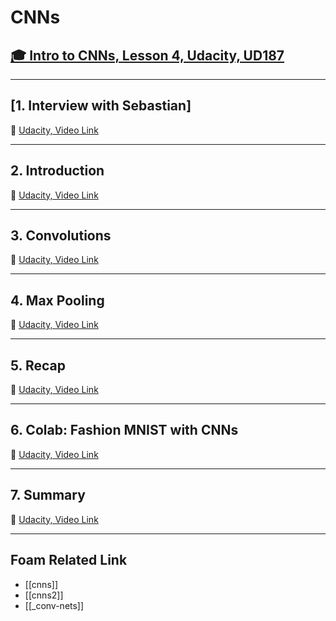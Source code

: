 # CNNs

## [🎓 Intro to CNNs, Lesson 4, Udacity, UD187](https://classroom.udacity.com/courses/ud187/lessons/f00868fe-5974-48c4-bf36-41c0372bed64/concepts/e22ccc36-783f-4912-9ac2-aca58787e05d)

---

## [**1. Interview with Sebastian**]

🎥 [Udacity, Video Link]()

---

## **2. Introduction**

🎥 [Udacity, Video Link]()

---

## **3. Convolutions**

🎥 [Udacity, Video Link]()

---

## **4. Max Pooling**

🎥 [Udacity, Video Link]()

---

## **5. Recap**

🎥 [Udacity, Video Link]()

---

## **6. Colab: Fashion MNIST with CNNs**

🎥 [Udacity, Video Link]()

---

## **7. Summary**

🎥 [Udacity, Video Link]()

---

## Foam Related Link

- [[cnns]]
- [[cnns2]]
- [[_conv-nets]]

